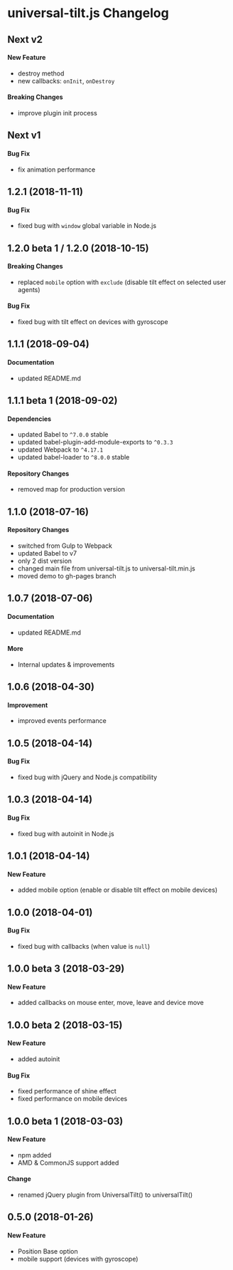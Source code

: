 # universal-tilt.js Changelog

## Next v2
#### New Feature
- destroy method
- new callbacks: `onInit`, `onDestroy`

#### Breaking Changes
- improve plugin init process

## Next v1
#### Bug Fix
- fix animation performance

## 1.2.1 (2018-11-11)
#### Bug Fix
- fixed bug with `window` global variable in Node.js

## 1.2.0 beta 1 / 1.2.0 (2018-10-15)
#### Breaking Changes
- replaced `mobile` option with `exclude` (disable tilt effect on selected user agents)

#### Bug Fix
- fixed bug with tilt effect on devices with gyroscope

## 1.1.1 (2018-09-04)
#### Documentation
- updated README.md

## 1.1.1 beta 1 (2018-09-02)
#### Dependencies
- updated Babel to `^7.0.0` stable
- updated babel-plugin-add-module-exports to `^0.3.3`
- updated Webpack to `^4.17.1`
- updated babel-loader to `^8.0.0` stable

#### Repository Changes
- removed map for production version

## 1.1.0 (2018-07-16)
#### Repository Changes
- switched from Gulp to Webpack
- updated Babel to v7
- only 2 dist version
- changed main file from universal-tilt.js to universal-tilt.min.js
- moved demo to gh-pages branch

## 1.0.7 (2018-07-06)
#### Documentation
- updated README.md

#### More
- Internal updates & improvements

## 1.0.6 (2018-04-30)
#### Improvement
- improved events performance

## 1.0.5 (2018-04-14)
#### Bug Fix
- fixed bug with jQuery and Node.js compatibility

## 1.0.3 (2018-04-14)
#### Bug Fix
- fixed bug with autoinit in Node.js

## 1.0.1 (2018-04-14)
#### New Feature
- added mobile option (enable or disable tilt effect on mobile devices)

## 1.0.0 (2018-04-01)
#### Bug Fix
- fixed bug with callbacks (when value is `null`)

## 1.0.0 beta 3 (2018-03-29)
#### New Feature
- added callbacks on mouse enter, move, leave and device move

## 1.0.0 beta 2 (2018-03-15)
#### New Feature
- added autoinit

#### Bug Fix
- fixed performance of shine effect
- fixed performance on mobile devices

## 1.0.0 beta 1 (2018-03-03)
#### New Feature
- npm added
- AMD & CommonJS support added

#### Change
- renamed jQuery plugin from UniversalTilt() to universalTilt()

## 0.5.0 (2018-01-26)
#### New Feature
- Position Base option
- mobile support (devices with gyroscope)
